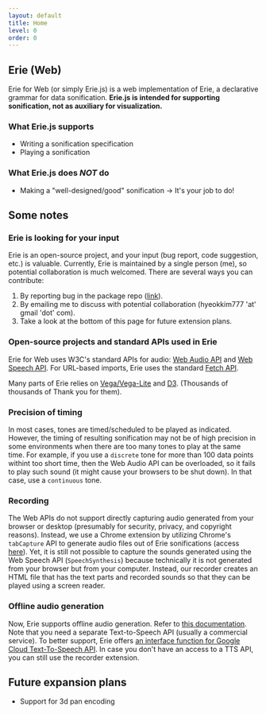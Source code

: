 ```yaml
---
layout: default
title: Home
level: 0
order: 0
---
```


## Erie (Web)

Erie for Web (or simply Erie.js) is a web implementation of Erie, a declarative grammar for data sonification.
**Erie.js is intended for supporting sonification, not as auxiliary for visualization.**

### What Erie.js supports

- Writing a sonification specification
- Playing a sonification

### What Erie.js does *NOT* do

- Making a "well-designed/good" sonification → It's your job to do!

## Some notes

### Erie is looking for your input

Erie is an open-source project, and your input (bug report, code suggestion, etc.) is valuable.
Currently, Erie is maintained by a single person (me), so potential collaboration is much welcomed.
There are several ways you can contribute:

1. By reporting bug in the package repo ([link](https://github.com/see-mike-out/erie-web/issues)).
2. By emailing me to discuss with potential collaboration (hyeokkim777 'at' gmail 'dot' com).
3. Take a look at the bottom of this page for future extension plans.

### Open-source projects and standard APIs used in Erie

Erie for Web uses W3C's standard APIs for audio: [Web Audio API](https://developer.mozilla.org/en-US/docs/Web/API/Web_Audio_API) and [Web Speech API](https://developer.mozilla.org/en-US/docs/Web/API/Web_Speech_API). For URL-based imports, Erie uses the standard [Fetch API](https://developer.mozilla.org/en-US/docs/Web/API/Fetch_API).

Many parts of Erie relies on [Vega/Vega-Lite](https://vega.github.io/) and [D3](https://d3js.org/). (Thousands of thousands of Thank you for them).

### Precision of timing

In most cases, tones are timed/scheduled to be played as indicated.
However, the timing of resulting sonification may not be of high precision in some environments when there are too many tones to play at the same time.
For example, if you use a `discrete` tone for more than 100 data points withint too short time, then the Web Audio API can be overloaded, so it fails to play such sound (it might cause your browsers to be shut down).
In that case, use a `continuous` tone.

### Recording

The Web APIs do not support directly capturing audio generated from your browser or desktop (presumably for security, privacy, and copyright reasons).
Instead, we use a Chrome extension by utilizing Chrome's `tabCapture` API to generate audio files out of Erie sonifications (access [here](https://chromewebstore.google.com/detail/erie-recorder-for-chrome/efbafkmjeinnnkjlkipfmpcbglbjgedc)).
Yet, it is still not possible to capture the sounds generated using the Web Speech API (`SpeechSynthesis`) because technically it is not generated from your browser but from your computer. Instead, our recorder creates an HTML file that has the text parts and recorded sounds so that they can be played using a screen reader.

### Offline audio generation

Now, Erie supports offline audio generation. Refer to [this documentation](#AudioQueuegetFullAudiottsFetchFunction---PromiseBlob`).
Note that you need a separate Text-to-Speech API (usually a commercial service). To better support, Erie offers [an interface function for Google Cloud Text-To-Speech API](docs/how-to-use/google-tts.html).
In case you don't have an access to a TTS API, you can still use the recorder extension.

## Future expansion plans

- Support for 3d pan encoding
